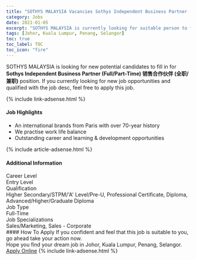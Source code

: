 ```yaml
---
title: "SOTHYS MALAYSIA Vacancies Sothys Independent Business Partner  (Full/Part-Time) 销售合作伙伴 (全职/兼职)" 
category: Jobs 
date: 2021-01-05 
excerpt: "SOTHYS MALAYSIA is currently looking for suitable person to fill in the Sothys Independent Business Partner  (Full/Part-Time) 销售合作伙伴 (全职/兼职) which positioned at Johor, Kuala Lumpur, Penang, Selangor" 
tags: [Johor, Kuala Lumpur, Penang, Selangor] 
toc: true 
toc_label: TOC 
toc_icon: "fire" 
--- 
```


<p>SOTHYS MALAYSIA is looking for new potential candidates to fill in for <b>Sothys Independent Business Partner  (Full/Part-Time) 销售合作伙伴 (全职/兼职)</b> position. If you currently looking for new job opportunities and qualified with the job desc, feel free to apply this job.
</p>{% include link-adsense.html %} 
<div><div><div><h4>Job Highlights</h4></div></div><div><ul><li><div><div><div><div></div></div></div><div><span>An international brands from Paris with over 70-year history</span></div></div></li><li><div><div><div><div></div></div></div><div><span>We practise work life balance</span></div></div></li><li><div><div><div><div></div></div></div><div><span>Outstanding career and learning &amp; development opportunities</span></div></div></li></ul></div></div> 
{% include article-adsense.html %} 
<div><div><div><h4>Additional Information</h4></div></div><div><div><div><div><div><div><div><div><span>Career Level</span></div></div><div><span>Entry Level</span></div></div></div></div><div><div><div><div><div><span>Qualification</span></div></div><div><span>Higher Secondary/STPM/'A' Level/Pre-U, Professional Certificate, Diploma, Advanced/Higher/Graduate Diploma</span></div></div></div></div><div><div><div><div><div><span>Job Type</span></div></div><div><span>Full-Time</span></div></div></div></div><div><div><div><div><div><span>Job Specializations</span></div></div><div><span>Sales/Marketing, Sales - Corporate</span></div></div></div></div></div></div></div></div> 
#### How To Apply 
If you confident and feel that this job is suitable to you, go ahead take your action now. <br/> 
Hope you find your dream job in Johor, Kuala Lumpur, Penang, Selangor. <br/> 
<a href="https://www.jobstreet.com.my/en/job/sothys-independent-business-partner-full-part-time-销售合作伙伴-全职-兼职-4456268?jobId=jobstreet-my-job-4456268&sectionRank=3&token=0~19c146e5-e524-475c-9b51-1f9715304660&fr=SRP%20View%20In%20New%20Ta" class="btn btn--info" target="_blank" rel="nofollow noopenner">Apply Online</a> 
{% include link-adsense.html %} 